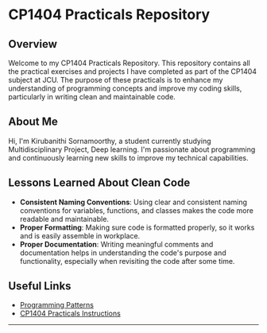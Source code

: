 # CP1404 Practicals Repository

## Overview

Welcome to my CP1404 Practicals Repository. This repository contains all the practical exercises and projects I have completed as part of the CP1404 subject at JCU. The purpose of these practicals is to enhance my understanding of programming concepts and improve my coding skills, particularly in writing clean and maintainable code.

## About Me

Hi, I'm Kirubanithi Sornamoorthy, a student currently studying Multidisciplinary Project, Deep learning. I'm passionate about programming and continuously learning new skills to improve my technical capabilities.

## Lessons Learned About Clean Code

- **Consistent Naming Conventions**: Using clear and consistent naming conventions for variables, functions, and classes makes the code more readable and maintainable.
- **Proper Formatting**: Making sure code is formatted properly, so it works and is easily assemble in workplace.
- **Proper Documentation**: Writing meaningful comments and documentation helps in understanding the code's purpose and functionality, especially when revisiting the code after some time.

## Useful Links

- [Programming Patterns](https://github.com/CP1404/Starter/wiki/Programming-Patterns)
- [CP1404 Practicals Instructions](https://github.com/CP1404/Practicals)

---


